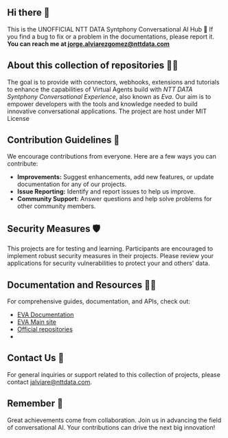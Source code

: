 ## Hi there 👋

This is the UNOFFICIAL NTT DATA Syntphony Conversational AI Hub 👋
If you find a bug to fix or a problem in the documentations, please report it. **You can reach me at jorge.alviarezgomez@nttdata.com**

## About this collection of repositories 🙋‍♀️
The goal is to provide with connectors, webhooks, extensions and tutorials to enhance the capabilities of Virtual Agents build with *NTT DATA Syntphony Conversational Experience*, also known as *Eva*.
Our aim is to empower developers with the tools and knowledge needed to build innovative conversational applications.
The project are host under MIT License

## Contribution Guidelines 🌈
We encourage contributions from everyone. Here are a few ways you can contribute:
- **Improvements:** Suggest enhancements, add new features, or update documentation for any of our projects.
- **Issue Reporting:** Identify and report issues to help us improve.
- **Community Support:** Answer questions and help solve problems for other community members.

## Security Measures 🛡️
This projects are for testing and learning. Participants are encouraged to implement robust security measures in their projects. Please review your applications for security vulnerabilities to protect your and others' data.

## Documentation and Resources 👩‍💻
For comprehensive guides, documentation, and APIs, check out:
- [EVA Documentation](https://docs.eva.bot/user-guide)
- [EVA Main site](https://eva.bot/)
- [Official repositories](https://github.com/eva-library)
- 
## Contact Us 📧
For general inquiries or support related to this collection of projects, please contact jalviare@nttdata.com.

## Remember 🧙
Great achievements come from collaboration. Join us in advancing the field of conversational AI. Your contributions can drive the next big innovation!
